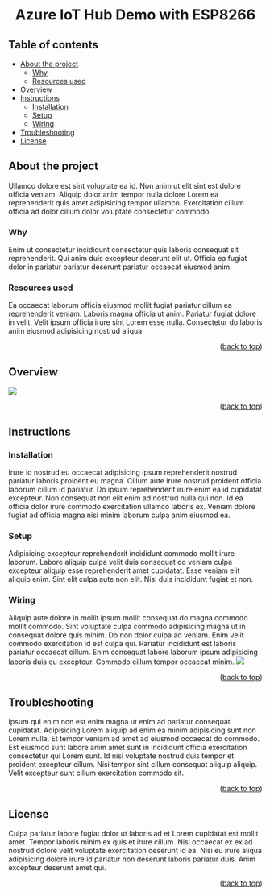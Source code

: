 <h1 align="center" id="top">Azure IoT Hub Demo with ESP8266</h1>

## Table of contents
- [About the project](#about-the-project)
    - [Why](#why)
    - [Resources used](#resources-used)
- [Overview](#overview)
- [Instructions](#instructions)
    - [Installation](#installation)
    - [Setup](#setup)
    - [Wiring](#wiring)
- [Troubleshooting](#troubleshooting)
- [License](#license)

## About the project
Ullamco dolore est sint voluptate ea id. Non anim ut elit sint est dolore officia veniam. Aliquip dolor anim tempor nulla dolore Lorem ea reprehenderit quis amet adipisicing tempor ullamco. Exercitation cillum officia ad dolor cillum dolor voluptate consectetur commodo.

### Why
Enim ut consectetur incididunt consectetur quis laboris consequat sit reprehenderit. Qui anim duis excepteur deserunt elit ut. Officia ea fugiat dolor in pariatur pariatur deserunt pariatur occaecat eiusmod anim.

### Resources used
Ea occaecat laborum officia eiusmod mollit fugiat pariatur cillum ea reprehenderit veniam. Laboris magna officia ut anim. Pariatur fugiat dolore in velit. Velit ipsum officia irure sint Lorem esse nulla. Consectetur do laboris anim eiusmod adipisicing nostrud aliqua.

<p align="right">(<a href="#top">back to top</a>)</p>

## Overview
<img src="https://i.pinimg.com/originals/e2/18/0f/e2180f6d745241dd61c1b4b8c224749b.png">

<p align="right">(<a href="#top">back to top</a>)</p>

## Instructions
### Installation
Irure id nostrud eu occaecat adipisicing ipsum reprehenderit nostrud pariatur laboris proident eu magna. Cillum aute irure nostrud proident officia laborum cillum id pariatur. Do ipsum reprehenderit irure enim ea id cupidatat excepteur. Non consequat non elit enim ad nostrud nulla qui non. Id ea officia dolor irure commodo exercitation ullamco laboris ex. Veniam dolore fugiat ad officia magna nisi minim laborum culpa anim eiusmod ea.

### Setup
Adipisicing excepteur reprehenderit incididunt commodo mollit irure laborum. Labore aliquip culpa velit duis consequat do veniam culpa excepteur aliquip esse reprehenderit amet cupidatat. Esse veniam elit aliquip enim. Sint elit culpa aute non elit. Nisi duis incididunt fugiat et non.

### Wiring
Aliquip aute dolore in mollit ipsum mollit consequat do magna commodo mollit commodo. Sint voluptate culpa commodo adipisicing magna ut in consequat dolore quis minim. Do non dolor culpa ad veniam. Enim velit commodo exercitation id est culpa qui. Pariatur incididunt est laboris pariatur occaecat cillum. Enim consequat labore laborum ipsum adipisicing laboris duis eu excepteur. Commodo cillum tempor occaecat minim.
<img src="https://hackster.imgix.net/uploads/attachments/931857/esp82cover_2TmU7fOx4S.jpg?auto=compress%2Cformat&w=900&h=675&fit=min">

<p align="right">(<a href="#top">back to top</a>)</p>

## Troubleshooting
Ipsum qui enim non est enim magna ut enim ad pariatur consequat cupidatat. Adipisicing Lorem aliquip ad enim ea minim adipisicing sunt non Lorem nulla. Et tempor veniam ad amet ad eiusmod occaecat do commodo. Est eiusmod sunt labore anim amet sunt in incididunt officia exercitation consectetur qui Lorem sunt. Id nisi voluptate nostrud duis tempor et proident excepteur cillum. Nisi tempor sint cillum consequat aliquip aliquip. Velit excepteur sunt cillum exercitation commodo sit.

<p align="right">(<a href="#top">back to top</a>)</p>

## License
Culpa pariatur labore fugiat dolor ut laboris ad et Lorem cupidatat est mollit amet. Tempor laboris minim ex quis et irure cillum. Nisi occaecat ex ex ad nostrud dolore velit voluptate exercitation deserunt id ea. Nisi eu irure aliqua adipisicing dolore irure id pariatur non deserunt laboris pariatur duis. Anim excepteur deserunt amet qui.

<p align="right">(<a href="#top">back to top</a>)</p>